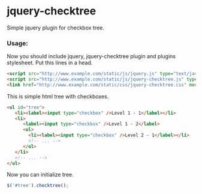 jquery-checktree
================

Simple jquery plugin for checkbox tree.

### Usage:

Now you should include jquery, jquery-checktree plugin and plugins stylesheet. Put this lines in a head.

```html
<script src="http://www.example.com/static/js/jquery.js" type="text/javascript"></script>
<script src="http://www.example.com/static/js/jquery-checktree.js" type="text/javascript"></script>
<link href="http://www.example.com/static/css/jquery-checktree.css" media="all" rel="stylesheet" type="text/css" />
```

This is simple html tree with checkboxes.

```html
<ul id="tree">
   <li><label><input type="checkbox" />Level 1 - 1</label></li>
   <li>
      <label><input type="checkbox" />Level 1 - 2</label>
      <ul>
        <li><label><input type="checkbox" />Level 2 - 1</label></li>
        <!-- ... -->
      </ul>
   </li>
   <!-- ... -->
</ul>
```

Now you can initialize tree.

```js
$('#tree').checktree();
```
